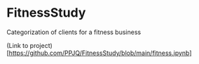 # FitnessStudy
 
 Categorization of clients for a fitness business

(Link to project)[https://github.com/PPJQ/FitnessStudy/blob/main/fitness.ipynb]
